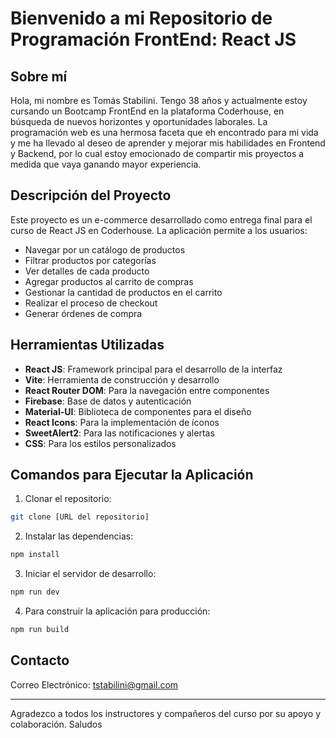 # Bienvenido a mi Repositorio de Programación FrontEnd: React JS

## Sobre mí

Hola, mi nombre es Tomás Stabilini. Tengo 38 años y actualmente estoy cursando un Bootcamp FrontEnd en la plataforma Coderhouse, en búsqueda de nuevos horizontes y oportunidades laborales. La programación web es una hermosa faceta que eh encontrado para mi vida y me ha llevado al deseo de aprender y mejorar mis habilidades en Frontend y Backend, por lo cual estoy emocionado de compartir mis proyectos a medida que vaya ganando mayor experiencia.

## Descripción del Proyecto

Este proyecto es un e-commerce desarrollado como entrega final para el curso de React JS en Coderhouse. La aplicación permite a los usuarios:

- Navegar por un catálogo de productos
- Filtrar productos por categorías
- Ver detalles de cada producto
- Agregar productos al carrito de compras
- Gestionar la cantidad de productos en el carrito
- Realizar el proceso de checkout
- Generar órdenes de compra

## Herramientas Utilizadas

- **React JS**: Framework principal para el desarrollo de la interfaz
- **Vite**: Herramienta de construcción y desarrollo
- **React Router DOM**: Para la navegación entre componentes
- **Firebase**: Base de datos y autenticación
- **Material-UI**: Biblioteca de componentes para el diseño
- **React Icons**: Para la implementación de íconos
- **SweetAlert2**: Para las notificaciones y alertas
- **CSS**: Para los estilos personalizados

## Comandos para Ejecutar la Aplicación

1. Clonar el repositorio:
```bash
git clone [URL del repositorio]
```

2. Instalar las dependencias:
```bash
npm install
```

3. Iniciar el servidor de desarrollo:
```bash
npm run dev
```

4. Para construir la aplicación para producción:
```bash
npm run build
```

## Contacto

Correo Electrónico: tstabilini@gmail.com

---

Agradezco a todos los instructores y compañeros del curso por su apoyo y colaboración.
Saludos